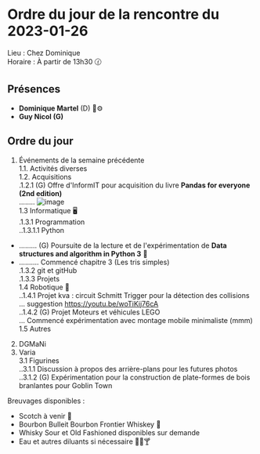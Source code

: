 # Ordre du jour de la rencontre du 2023-01-26
Lieu :    Chez Dominique  
Horaire : À partir de 13h30 🕜  
## Présences
* **Dominique Martel** (D) :telescope::gear:  
* **Guy Nicol (G)**

## Ordre du jour
1. Événements de la semaine précédente  
 1.1.  Activités diverses  
 1.2.  Acquisitions  
 .1.2.1 (G) Offre d'InformIT pour acquisition du livre **Pandas for everyone (2nd edition)**  
........ ![image](https://user-images.githubusercontent.com/105818788/214632279-69877b56-a9be-4a19-af34-be0bff4f47e9.png)  
 1.3 Informatique 🖥  
.1.3.1 Programmation  
..1.3.1.1 Python
- ......... (G) Poursuite de la lecture et de l'expérimentation de **Data structures and algorithm in Python 3** 📖  
- .......... Commencé chapitre 3 (Les tris simples)  
.1.3.2 git et gitHub  
.1.3.3 Projets  
 1.4 Robotique 🤖  
..1.4.1 Projet kva : circuit Schmitt Trigger pour la détection des collisions 
... suggestion https://youtu.be/woTiKij76cA  
..1.4.2 (G) Projet Moteurs et véhicules LEGO  
... Commencé expérimentation avec montage mobile minimaliste (mmm)  
 1.5 Autres  
2. DGMaNi  
3. Varia  
 3.1 Figurines  
..3.1.1 Discussion à propos des arrière-plans pour les futures photos  
..3.1.2 (G) Expérimentation pour la construction de plate-formes de bois branlantes pour Goblin Town


Breuvages disponibles :
  * Scotch à venir 🥃
  * Bourbon Bulleit Bourbon Frontier Whiskey 🥃
  * Whisky Sour et Old Fashioned disponibles sur demande
  * Eau et autres diluants si nécessaire 🍶🍺🍸
  
  
